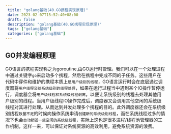 ```yaml
--- 
 title: "golang基础(40.GO携程实现原理)" 
 date: 2023-02-07T15:52:40+08:00 
 draft: false 
 description: "golang基础(40.GO携程实现原理)" 
 tags: ["golang基础"] 
 categories: ["golang基础"] 
---
```

## GO并发编程原理
GO语言的携程实现称之为goroutine,由GO运行时管理。我们可以在一个处理进程中通过关键字`go`来启动多个携程，然后在携程中完成不同的子任务。这些用户在代码中穿件和维护的携程本质上`是用户级别的线程`，GO语言运行时会在底层通过调度器将`用户线程交给系统级别的线程处理`，如果在运行过程当中遇到某个IO操作暂停运行，调度器会将`用户级线程和系统级线程剥离`，以便让系统级别的线程去处理其他用户级别的线程。当用户级线程IO操作完成后，调度器又会调用其他空闲的系统级线程对其进行处理。从而达到并发处理多个携程的目的。此外调度器还会在系统级别线程`数量不足`的时候向操作系统申请`创建新的系统级别线程`，而在系统线程过多的情况下也会`自动销毁一些空闲的系统级线程`，实际上这也是很多进程/线程池管理器的工作机制，这样一来，可以保证对系统资源的高效利用，避免系统资源的浪费。
